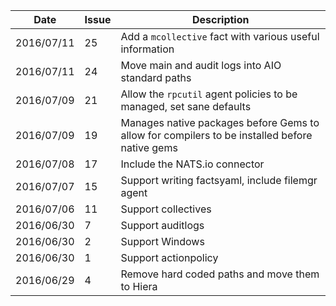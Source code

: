 |Date      |Issue|Description                                                                                              |
|----------|-----|---------------------------------------------------------------------------------------------------------|
|2016/07/11|25   |Add a `mcollective` fact with various useful information                                                 |
|2016/07/11|24   |Move main and audit logs into AIO standard paths                                                         |
|2016/07/09|21   |Allow the `rpcutil` agent policies to be managed, set sane defaults                                      |
|2016/07/09|19   |Manages native packages before Gems to allow for compilers to be installed before native gems            |
|2016/07/08|17   |Include the NATS.io connector                                                                            |
|2016/07/07|15   |Support writing factsyaml, include filemgr agent                                                         |
|2016/07/06|11   |Support collectives                                                                                      |
|2016/06/30|7    |Support auditlogs                                                                                        |
|2016/06/30|2    |Support Windows                                                                                          |
|2016/06/30|1    |Support actionpolicy                                                                                     |
|2016/06/29|4    |Remove hard coded paths and move them to Hiera                                                           |
